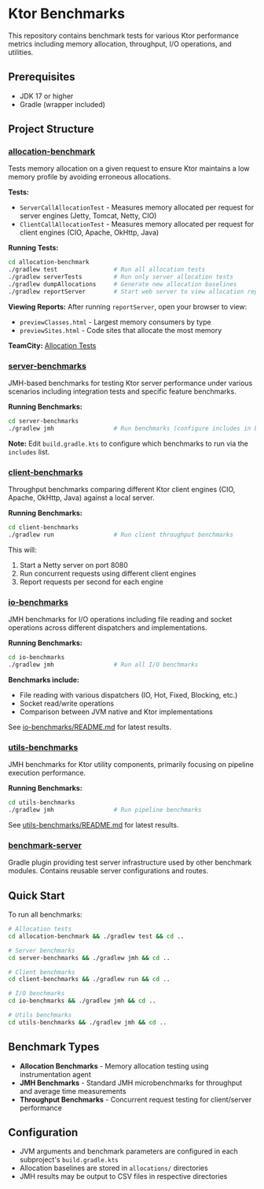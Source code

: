 # Ktor Benchmarks

This repository contains benchmark tests for various Ktor performance metrics including memory allocation, throughput, I/O operations, and utilities.

## Prerequisites

- JDK 17 or higher
- Gradle (wrapper included)

## Project Structure

### [allocation-benchmark](allocation-benchmark/)

Tests memory allocation on a given request to ensure Ktor maintains a low memory profile by avoiding erroneous allocations.

**Tests:**
- `ServerCallAllocationTest` - Measures memory allocated per request for server engines (Jetty, Tomcat, Netty, CIO)
- `ClientCallAllocationTest` - Measures memory allocated per request for client engines (CIO, Apache, OkHttp, Java)

**Running Tests:**
```bash
cd allocation-benchmark
./gradlew test                # Run all allocation tests
./gradlew serverTests         # Run only server allocation tests
./gradlew dumpAllocations     # Generate new allocation baselines
./gradlew reportServer        # Start web server to view allocation reports
```

**Viewing Reports:**
After running `reportServer`, open your browser to view:
- `previewClasses.html` - Largest memory consumers by type
- `previewSites.html` - Code sites that allocate the most memory

**TeamCity:** [Allocation Tests](https://ktor.teamcity.com/buildConfiguration/Ktor_AllocationTests)

### [server-benchmarks](server-benchmarks/)

JMH-based benchmarks for testing Ktor server performance under various scenarios including integration tests and specific feature benchmarks.

**Running Benchmarks:**
```bash
cd server-benchmarks
./gradlew jmh                 # Run benchmarks (configure includes in build.gradle.kts)
```

**Note:** Edit `build.gradle.kts` to configure which benchmarks to run via the `includes` list.

### [client-benchmarks](client-benchmarks/)

Throughput benchmarks comparing different Ktor client engines (CIO, Apache, OkHttp, Java) against a local server.

**Running Benchmarks:**
```bash
cd client-benchmarks
./gradlew run                 # Run client throughput benchmarks
```

This will:
1. Start a Netty server on port 8080
2. Run concurrent requests using different client engines
3. Report requests per second for each engine

### [io-benchmarks](io-benchmarks/)

JMH benchmarks for I/O operations including file reading and socket operations across different dispatchers and implementations.

**Running Benchmarks:**
```bash
cd io-benchmarks
./gradlew jmh                 # Run all I/O benchmarks
```

**Benchmarks include:**
- File reading with various dispatchers (IO, Hot, Fixed, Blocking, etc.)
- Socket read/write operations
- Comparison between JVM native and Ktor implementations

See [io-benchmarks/README.md](io-benchmarks/README.md) for latest results.

### [utils-benchmarks](utils-benchmarks/)

JMH benchmarks for Ktor utility components, primarily focusing on pipeline execution performance.

**Running Benchmarks:**
```bash
cd utils-benchmarks
./gradlew jmh                 # Run pipeline benchmarks
```

See [utils-benchmarks/README.md](utils-benchmarks/README.md) for latest results.

### [benchmark-server](benchmark-server/)

Gradle plugin providing test server infrastructure used by other benchmark modules. Contains reusable server configurations and routes.

## Quick Start

To run all benchmarks:

```bash
# Allocation tests
cd allocation-benchmark && ./gradlew test && cd ..

# Server benchmarks
cd server-benchmarks && ./gradlew jmh && cd ..

# Client benchmarks
cd client-benchmarks && ./gradlew run && cd ..

# I/O benchmarks
cd io-benchmarks && ./gradlew jmh && cd ..

# Utils benchmarks
cd utils-benchmarks && ./gradlew jmh && cd ..
```

## Benchmark Types

- **Allocation Benchmarks** - Memory allocation testing using instrumentation agent
- **JMH Benchmarks** - Standard JMH microbenchmarks for throughput and average time measurements
- **Throughput Benchmarks** - Concurrent request testing for client/server performance

## Configuration

- JVM arguments and benchmark parameters are configured in each subproject's `build.gradle.kts`
- Allocation baselines are stored in `allocations/` directories
- JMH results may be output to CSV files in respective directories
